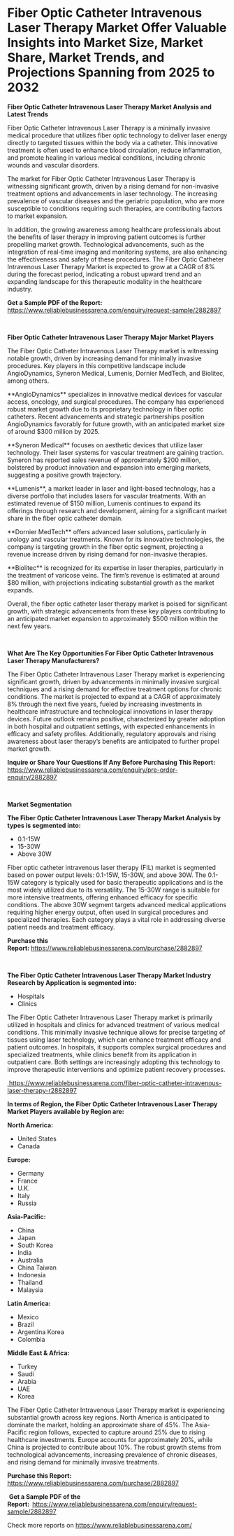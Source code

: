 <p><h1>Fiber Optic Catheter Intravenous Laser Therapy Market Offer Valuable Insights into Market Size, Market Share, Market Trends, and Projections Spanning from 2025 to 2032</h1></p><p><strong>Fiber Optic Catheter Intravenous Laser Therapy Market Analysis and Latest Trends</strong></p>
<p><p>Fiber Optic Catheter Intravenous Laser Therapy is a minimally invasive medical procedure that utilizes fiber optic technology to deliver laser energy directly to targeted tissues within the body via a catheter. This innovative treatment is often used to enhance blood circulation, reduce inflammation, and promote healing in various medical conditions, including chronic wounds and vascular disorders.</p><p>The market for Fiber Optic Catheter Intravenous Laser Therapy is witnessing significant growth, driven by a rising demand for non-invasive treatment options and advancements in laser technology. The increasing prevalence of vascular diseases and the geriatric population, who are more susceptible to conditions requiring such therapies, are contributing factors to market expansion.</p><p>In addition, the growing awareness among healthcare professionals about the benefits of laser therapy in improving patient outcomes is further propelling market growth. Technological advancements, such as the integration of real-time imaging and monitoring systems, are also enhancing the effectiveness and safety of these procedures. The Fiber Optic Catheter Intravenous Laser Therapy Market is expected to grow at a CAGR of 8% during the forecast period, indicating a robust upward trend and an expanding landscape for this therapeutic modality in the healthcare industry.</p></p>
<p><strong>Get a Sample PDF of the Report:&nbsp;</strong> <a href="https://www.reliablebusinessarena.com/enquiry/request-sample/2882897?utm_campaign=2004&utm_medium=2&utm_source=Github&utm_content=ia&utm_term=13032025&utm_id=fiber-optic-catheter-intravenous-laser-therapy">https://www.reliablebusinessarena.com/enquiry/request-sample/2882897</a></p>
<p>&nbsp;</p>
<p><strong>Fiber Optic Catheter Intravenous Laser Therapy Major Market Players</strong></p>
<p><p>The Fiber Optic Catheter Intravenous Laser Therapy market is witnessing notable growth, driven by increasing demand for minimally invasive procedures. Key players in this competitive landscape include AngioDynamics, Syneron Medical, Lumenis, Dornier MedTech, and Biolitec, among others.</p><p>**AngioDynamics** specializes in innovative medical devices for vascular access, oncology, and surgical procedures. The company has experienced robust market growth due to its proprietary technology in fiber optic catheters. Recent advancements and strategic partnerships position AngioDynamics favorably for future growth, with an anticipated market size of around $300 million by 2025.</p><p>**Syneron Medical** focuses on aesthetic devices that utilize laser technology. Their laser systems for vascular treatment are gaining traction. Syneron has reported sales revenue of approximately $200 million, bolstered by product innovation and expansion into emerging markets, suggesting a positive growth trajectory.</p><p>**Lumenis**, a market leader in laser and light-based technology, has a diverse portfolio that includes lasers for vascular treatments. With an estimated revenue of $150 million, Lumenis continues to expand its offerings through research and development, aiming for a significant market share in the fiber optic catheter domain.</p><p>**Dornier MedTech** offers advanced laser solutions, particularly in urology and vascular treatments. Known for its innovative technologies, the company is targeting growth in the fiber optic segment, projecting a revenue increase driven by rising demand for non-invasive therapies.</p><p>**Biolitec** is recognized for its expertise in laser therapies, particularly in the treatment of varicose veins. The firm’s revenue is estimated at around $80 million, with projections indicating substantial growth as the market expands.</p><p>Overall, the fiber optic catheter laser therapy market is poised for significant growth, with strategic advancements from these key players contributing to an anticipated market expansion to approximately $500 million within the next few years.</p></p>
<p>&nbsp;</p>
<p><strong>What Are The Key Opportunities For Fiber Optic Catheter Intravenous Laser Therapy Manufacturers?</strong></p>
<p><p>The Fiber Optic Catheter Intravenous Laser Therapy market is experiencing significant growth, driven by advancements in minimally invasive surgical techniques and a rising demand for effective treatment options for chronic conditions. The market is projected to expand at a CAGR of approximately 8% through the next five years, fueled by increasing investments in healthcare infrastructure and technological innovations in laser therapy devices. Future outlook remains positive, characterized by greater adoption in both hospital and outpatient settings, with expected enhancements in efficacy and safety profiles. Additionally, regulatory approvals and rising awareness about laser therapy’s benefits are anticipated to further propel market growth.</p></p>
<p><strong>Inquire or Share Your Questions If Any Before Purchasing This Report:</strong> <a href="https://www.reliablebusinessarena.com/enquiry/pre-order-enquiry/2882897?utm_campaign=2004&utm_medium=2&utm_source=Github&utm_content=ia&utm_term=13032025&utm_id=fiber-optic-catheter-intravenous-laser-therapy">https://www.reliablebusinessarena.com/enquiry/pre-order-enquiry/2882897</a></p>
<p>&nbsp;</p>
<p><strong>Market Segmentation</strong></p>
<p><strong>The Fiber Optic Catheter Intravenous Laser Therapy Market Analysis by types is segmented into:</strong></p>
<p><ul><li>0.1-15W</li><li>15-30W</li><li>Above 30W</li></ul></p>
<p><p>Fiber optic catheter intravenous laser therapy (FIL) market is segmented based on power output levels: 0.1-15W, 15-30W, and above 30W. The 0.1-15W category is typically used for basic therapeutic applications and is the most widely utilized due to its versatility. The 15-30W range is suitable for more intensive treatments, offering enhanced efficacy for specific conditions. The above 30W segment targets advanced medical applications requiring higher energy output, often used in surgical procedures and specialized therapies. Each category plays a vital role in addressing diverse patient needs and treatment efficacy.</p></p>
<p><strong>Purchase this Report:&nbsp;</strong><a href="https://www.reliablebusinessarena.com/purchase/2882897?utm_campaign=2004&utm_medium=2&utm_source=Github&utm_content=ia&utm_term=13032025&utm_id=fiber-optic-catheter-intravenous-laser-therapy">https://www.reliablebusinessarena.com/purchase/2882897</a></p>
<p>&nbsp;</p>
<p><strong>The Fiber Optic Catheter Intravenous Laser Therapy Market Industry Research by Application is segmented into:</strong></p>
<p><ul><li>Hospitals</li><li>Clinics</li></ul></p>
<p><p>The Fiber Optic Catheter Intravenous Laser Therapy market is primarily utilized in hospitals and clinics for advanced treatment of various medical conditions. This minimally invasive technique allows for precise targeting of tissues using laser technology, which can enhance treatment efficacy and patient outcomes. In hospitals, it supports complex surgical procedures and specialized treatments, while clinics benefit from its application in outpatient care. Both settings are increasingly adopting this technology to improve therapeutic interventions and optimize patient recovery processes.</p></p>
<p><a href="https://www.reliablebusinessarena.com/fiber-optic-catheter-intravenous-laser-therapy-r2882897?utm_campaign=2004&utm_medium=2&utm_source=Github&utm_content=ia&utm_term=13032025&utm_id=fiber-optic-catheter-intravenous-laser-therapy">&nbsp;https://www.reliablebusinessarena.com/fiber-optic-catheter-intravenous-laser-therapy-r2882897</a></p>
<p><strong>In terms of Region, the Fiber Optic Catheter Intravenous Laser Therapy Market Players available by Region are:</strong></p>
<p>
    <p> <strong> North America: </strong>
        <ul>
            <li>United States</li>
            <li>Canada</li>
        </ul>
        </p> 
    <p> <strong> Europe: </strong>
        <ul>
            <li>Germany</li>
            <li>France</li>
            <li>U.K.</li>
            <li>Italy</li>
            <li>Russia</li>
        </ul>
        </p> 
    <p> <strong> Asia-Pacific: </strong>
        <ul>
            <li>China</li>
            <li>Japan</li>
            <li>South Korea</li>
            <li>India</li>
            <li>Australia</li>
            <li>China Taiwan</li>
            <li>Indonesia</li>
            <li>Thailand</li>
            <li>Malaysia</li>
        </ul>
        </p> 
    <p> <strong> Latin America: </strong>
        <ul>
            <li>Mexico</li>
            <li>Brazil</li>
            <li>Argentina Korea</li>
            <li>Colombia</li>
        </ul>
        </p> 
    <p> <strong> Middle East & Africa: </strong>
        <ul>
            <li>Turkey</li>
            <li>Saudi</li>
            <li>Arabia</li>
            <li>UAE</li>
            <li>Korea</li>
        </ul>
    </p>
    </p>
<p><p>The Fiber Optic Catheter Intravenous Laser Therapy market is experiencing substantial growth across key regions. North America is anticipated to dominate the market, holding an approximate share of 45%. The Asia-Pacific region follows, expected to capture around 25% due to rising healthcare investments. Europe accounts for approximately 20%, while China is projected to contribute about 10%. The robust growth stems from technological advancements, increasing prevalence of chronic diseases, and rising demand for minimally invasive treatments.</p></p>
<p><strong>Purchase this Report: </strong><a href="https://www.reliablebusinessarena.com/purchase/2882897?utm_campaign=2004&utm_medium=2&utm_source=Github&utm_content=ia&utm_term=13032025&utm_id=fiber-optic-catheter-intravenous-laser-therapy">https://www.reliablebusinessarena.com/purchase/2882897</a></p>
<p>&nbsp;<strong>Get a Sample PDF of the Report:&nbsp;&nbsp;</strong><a href="https://www.reliablebusinessarena.com/enquiry/request-sample/2882897?utm_campaign=2004&utm_medium=2&utm_source=Github&utm_content=ia&utm_term=13032025&utm_id=fiber-optic-catheter-intravenous-laser-therapy">https://www.reliablebusinessarena.com/enquiry/request-sample/2882897</a></p>
<p><strong></strong></p>
<p>Check more reports on <a href="https://www.reliablebusinessarena.com/?utm_campaign=2004&utm_medium=2&utm_source=Github&utm_content=ia&utm_term=13032025&utm_id=fiber-optic-catheter-intravenous-laser-therapy">https://www.reliablebusinessarena.com/</a></p>